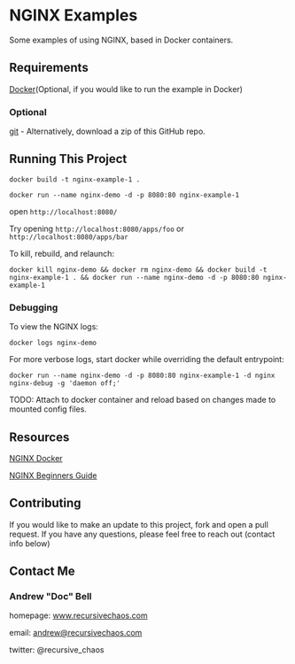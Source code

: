 # NGINX Examples

Some examples of using NGINX, based in Docker containers.

## Requirements

[Docker](https://docs.docker.com/installation/)(Optional, if you would like to run the example in Docker)

### Optional

[git](https://git-scm.com/downloads) - Alternatively, download a zip of this GitHub repo.

## Running This Project

`docker build -t nginx-example-1 .`

`docker run --name nginx-demo -d -p 8080:80 nginx-example-1`

open `http://localhost:8080/`

Try opening `http://localhost:8080/apps/foo` or `http://localhost:8080/apps/bar`

To kill, rebuild, and relaunch:

`docker kill nginx-demo && docker rm nginx-demo && docker build -t nginx-example-1 . && docker run --name nginx-demo -d -p 8080:80 nginx-example-1`

### Debugging

To view the NGINX logs:

`docker logs nginx-demo`

For more verbose logs, start docker while overriding the default entrypoint:

`docker run --name nginx-demo -d -p 8080:80 nginx-example-1 -d nginx nginx-debug -g 'daemon off;'`

TODO: Attach to docker container and reload based on changes made to mounted config files.

## Resources

[NGINX Docker](https://hub.docker.com/_/nginx/)

[NGINX Beginners Guide](https://nginx.org/en/docs/beginners_guide.html)

## Contributing

If you would like to make an update to this project, fork and open a pull request. If you have any questions, please feel free to reach out (contact info below)

## Contact Me

### Andrew "Doc" Bell ###

homepage: www.recursivechaos.com

email: andrew@recursivechaos.com

twitter: @recursive_chaos
